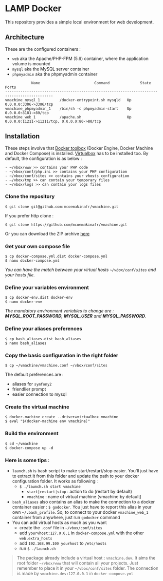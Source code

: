 # LAMP Docker
This repository provides a simple local environment for web development.

## Architecture
These are the configured containers :
+ `web` aka the Apache/PHP-FPM (5.6) container, where the application volume is mounted
+ `mysql` aka the MySQL server container
+ `phpmyadmin` aka the phpmyadmin container

```
            Name                         Command              State           Ports          
--------------------------------------------------------------------------------------------                             
vmachine_mysql_1         /docker-entrypoint.sh mysqld   Up      0.0.0.0:3306->3306/tcp
vmachine_phpmyadmin_1    /bin/sh -c phpmyadmin-start    Up      0.0.0.0:8181->80/tcp 
vmachine_web_1           /apache.sh                     Up      0.0.0.0:11211->11211/tcp, 0.0.0.0:80->80/tcp   
```

## Installation
These steps involve that [Docker toolbox](https://www.docker.com/products/docker-toolbox) (Docker Engine, Docker Machine and Docker Compose) is installed.
[Virtualbox](https://www.virtualbox.org) has to be installed too.
By default, the configuration is as below :
```
- ~/vbox/www >> contains your PHP code
- ~/vbox/conf/php.ini >> contains your PHP configuration
- ~/vbox/conf/sites >> contains your vhosts configuration
- ~/vbox/tmp >> can contain your temporary files
- ~/vbox/logs >> can contain your logs files
```

### Clone the repository
```
$ git clone git@github.com:mcoemakinafr/vmachine.git
```
If you prefer http clone :
```
$ git clone https://github.com/mcoemakinafr/vmachine.git
```
Or you can download the ZIP archive [here](https://github.com/mcoemakinafr/vmachine/archive/master.zip)

### Get your own compose file
```
$ cp docker-compose.yml.dist docker-compose.yml
$ nano docker-compose.yml
```
_You can have the match between your virtual hosts `~/vbox/conf/sites` and your hosts file._

### Define your variables environment
```
$ cp docker-env.dist docker-env
$ nano docker-env
```
_The mandatory environment variables to change are : **MYSQL_ROOT_PASSWORD**, **MYSQL_USER** and **MYSQL_PASSWORD**._


### Define your aliases preferences
```
$ cp bash_aliases.dist bash_aliases
$ nano bash_aliases
```

### Copy the basic configuration in the right folder
```
$ cp ~/vmachine/vmachine.conf ~/vbox/conf/sites
```

The default preferences are :
+ aliases for `symfony2`
+ friendlier prompt
+ easier connection to mysql


### Create the virtual machine
```
$ docker-machine create --driver=virtualbox vmachine
$ eval "$(docker-machine env vmachine)"
```

### Build the environment
```
$ cd ~/vmachine
$ docker-compose up -d
```

### Here is some tips :
+ `launch.sh` is bash script to make start/restart/stop easier. You'll just have to extract it from this folder and update the path to your docker configuration folder. It works as following :
    - `$ ./launch.sh start vmachine`
        - `start|restart|stop` : action to do (restart by default) 
        - `vmachine` : name of virtual machine (vmachine by default)
+ `bash_aliases` also contains an alias to make the connection to a docker container easier : `$ godocker`. You just have to report this alias in your own `~/.bash_profile`. So, to connect to your docker `vmachine_web_1` container from anywhere, just run `godocker` command
+ You can add virtual hosts as much as you want
    - create the `.conf` file in `~/vbox/conf/sites`
    - add `yourvhost:127.0.0.1` in `docker-compose.yml` with the other `web.extra_hosts`
    - add `192.168.99.100 yourhost` to `/etc/hosts`
    - run `$ ./launch.sh` 

> The package already include a virtual host : `vmachine.dev`. It aims the root folder `~/vbox/www` that will contain all your projects. Just remember to place it in your `~/vbox/conf/sites` folder. The connection is made by `vmachine.dev:127.0.0.1` in `docker-compose.yml`







